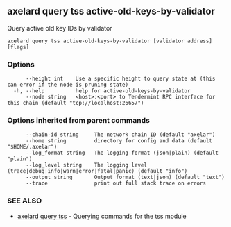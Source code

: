 ## axelard query tss active-old-keys-by-validator

Query active old key IDs by validator

```
axelard query tss active-old-keys-by-validator [validator address] [flags]
```

### Options

```
      --height int    Use a specific height to query state at (this can error if the node is pruning state)
  -h, --help          help for active-old-keys-by-validator
      --node string   <host>:<port> to Tendermint RPC interface for this chain (default "tcp://localhost:26657")
```

### Options inherited from parent commands

```
      --chain-id string     The network chain ID (default "axelar")
      --home string         directory for config and data (default "$HOME/.axelar")
      --log_format string   The logging format (json|plain) (default "plain")
      --log_level string    The logging level (trace|debug|info|warn|error|fatal|panic) (default "info")
      --output string       Output format (text|json) (default "text")
      --trace               print out full stack trace on errors
```

### SEE ALSO

- [axelard query tss](axelard_query_tss.md)	 - Querying commands for the tss module
